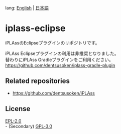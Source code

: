 lang: [English](./README-EN.md) | [日本語](./README.md)

# iplass-eclipse
iPLAssのEclipseプラグインのリポジトリです。

iPLAss Eclipseプラグインの利用は非推奨となりました。  
替わりにiPLAss Gradleプラグインをご利用ください。  
https://github.com/dentsusoken/iplass-gradle-plugin 

## Related repositories

* <https://github.com/dentsusoken/iPLAss>

## License
[EPL-2.0](http://www.eclipse.org/legal/epl-2.0)  
\- (Secondary) [GPL-3.0](https://www.gnu.org/licenses/gpl.html)
